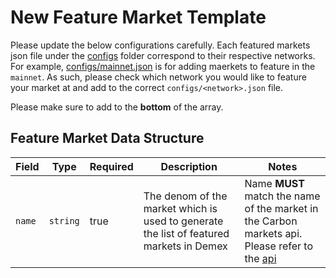 # New Feature Market Template

Please update the below configurations carefully. Each featured markets json file under the [configs](../../configs) folder correspond to their respective networks. For example, [configs/mainnet.json](../../configs/mainnet.json) is for adding maerkets to feature in the `mainnet`. As such, please check which network you would like to feature your market at and add to the correct `configs/<network>.json` file.

Please make sure to add to the **bottom** of the array.

## Feature Market Data Structure
|Field   |Type   |Required  |Description  |Notes   |
|---|---|---|---|---|
|`name`   |`string`   |true   |The denom of the market which is used to generate the list of featured markets in Demex  |Name **MUST** match the name of the market in the Carbon markets api. Please refer to the [api](https://api.carbon.network/carbon/market/v1/markets?pagination.limit=10000) |